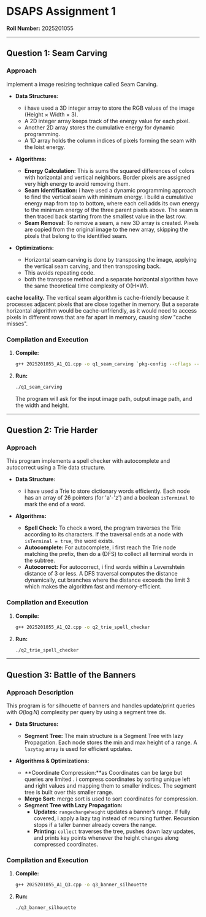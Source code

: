 # DSAPS Assignment 1 

**Roll Number:** 2025201055



---

## Question 1: Seam Carving

### Approach 

implement a image resizing technique called Seam Carving.

* **Data Structures:**
    * i have  used a 3D integer array  to store the RGB values of the image (Height × Width × 3).
    * A 2D integer array  keeps track of the energy value for each pixel.
    * Another 2D array  stores the cumulative energy for dynamic programming.
    * A 1D array  holds the column indices of pixels forming the seam with the loist energy.

* **Algorithms:**
    * **Energy Calculation:**  This  is sums the squared differences of colors with horizontal and vertical neighbors. Border pixels are assigned very high energy to avoid removing them.
    * **Seam Identification:** i have used a dynamic programming approach to  find the vertical seam with minimum energy. i build a cumulative energy map from top to bottom, where each cell adds its own energy to the minimum energy of the three parent pixels above. The seam is then traced back starting from the smallest value in the last row.
    * **Seam Removal:** To remove a seam, a new 3D array is created. Pixels are copied from the original image to the new array, skipping the pixels that belong to the identified seam.

* **Optimizations:**
    * Horizontal seam carving is done by transposing the image, applying the vertical seam carving, and then transposing back. 
    * This avoids repeating code.
    * both the transpose method and a separate horizontal algorithm have the same theoretical time complexity of O(H×W). 
  
**cache locality.**
The vertical seam algorithm is cache-friendly because it processes adjacent pixels that are close together in memory. But  a separate horizontal algorithm would be cache-unfriendly, as it would need to access pixels in different rows that are far apart in memory, causing slow "cache misses". 

### Compilation and Execution



1. **Compile:**
    ```bash
    g++ 2025201055_A1_Q1.cpp -o q1_seam_carving `pkg-config --cflags --libs opencv4`
    ```
    

2. **Run:**
    ```bash
    ./q1_seam_carving
    ```
    The program will ask for the input image path, output image path, and the  width and height.

---

## Question 2: Trie Harder

### Approach 

This program implements a spell checker with autocomplete and autocorrect using a Trie data structure.

* **Data Structure:**
    * i have used a Trie to store dictionary words efficiently. Each node has an array of 26 pointers (for 'a'-'z') and a boolean `isTerminal` to mark the end of a word.

* **Algorithms:**
    * **Spell Check:** To check a word, the program traverses the Trie according to its characters. If the traversal ends at a node with `isTerminal = true`, the word exists.
    * **Autocomplete:** For autocomplete, i first reach the Trie node matching the prefix, then do a  (DFS) to collect all terminal words in the subtree.
    * **Autocorrect:** For autocorrect, i find words within a Levenshtein distance of 3 or less. A DFS traversal computes the distance dynamically, cut branches where the distance exceeds the limit 3 which  makes the algorithm fast and memory-efficient.

### Compilation and Execution



1. **Compile:**
    ```bash
    g++ 2025201055_A1_Q2.cpp -o q2_trie_spell_checker
    ```

2. **Run:**
    ```bash
    ./q2_trie_spell_checker
    ```
    

---

## Question 3: Battle of the Banners

### Approach Description

This program is for  silhouette of banners and handles update/print queries with $O(\log N)$ complexity per query by using a segment tree ds.

* **Data Structures:**
    * **Segment Tree:** The main structure is a Segment Tree with lazy Propagation. Each node stores the min and max height of a range. A `lazytag` array is used for efficient updates.
   

* **Algorithms & Optimizations:**
    * **Coordinate Compression:**as  Coordinates can be large but queries are limited . i compress coordinates by sorting unique left and right values and mapping them to smaller indices. The segment tree is built over this smaller range.
    * **Merge Sort:** merge sort is used to sort coordinates for compression.
    * **Segment Tree with Lazy Propagation:**
        * **Updates:** `rangechangeheight` updates a banner’s range. If fully covered, i apply a lazy tag instead of recursing further. Recursion stops if a taller banner already covers the range.
        * **Printing:** `collect` traverses the tree, pushes down lazy updates, and prints key points whenever the height changes along compressed coordinates.

### Compilation and Execution

1. **Compile:**
    ```bash
    g++ 2025201055_A1_Q3.cpp -o q3_banner_silhouette
    ```

2. **Run:**
    ```bash
    ./q3_banner_silhouette
    ```
   